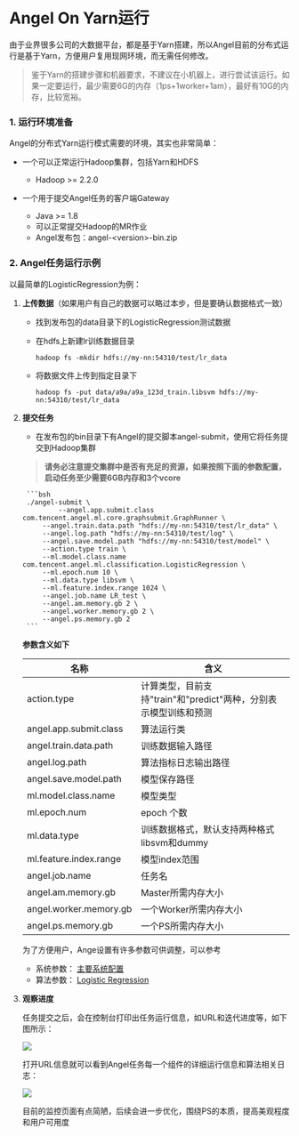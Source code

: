 # Angel On Yarn运行


由于业界很多公司的大数据平台，都是基于Yarn搭建，所以Angel目前的分布式运行是基于Yarn，方便用户复用现网环境，而无需任何修改。

> 鉴于Yarn的搭建步骤和机器要求，不建议在小机器上，进行尝试该运行。如果一定要运行，最少需要6G的内存（1ps+1worker+1am），最好有10G的内存，比较宽裕。

### 1. **运行环境准备**

Angel的分布式Yarn运行模式需要的环境，其实也非常简单：

* 一个可以正常运行Hadoop集群，包括Yarn和HDFS
	* Hadoop >= 2.2.0

* 一个用于提交Angel任务的客户端Gateway
	* Java >= 1.8
	* 可以正常提交Hadoop的MR作业
	* Angel发布包：angel-\<version\>-bin.zip


### 2. **Angel任务运行示例**

以最简单的LogisticRegression为例：

1. **上传数据**（如果用户有自己的数据可以略过本步，但是要确认数据格式一致）

	* 找到发布包的data目录下的LogisticRegression测试数据
	* 在hdfs上新建lr训练数据目录

		```
		hadoop fs -mkdir hdfs://my-nn:54310/test/lr_data
		```
	* 将数据文件上传到指定目录下

		```
		hadoop fs -put data/a9a/a9a_123d_train.libsvm hdfs://my-nn:54310/test/lr_data
		```
2. **提交任务**

	* 在发布包的bin目录下有Angel的提交脚本angel-submit，使用它将任务提交到Hadoop集群

	> **请务必注意提交集群中是否有充足的资源，如果按照下面的参数配置，启动任务至少需要6GB内存和3个vcore**
	
		```bsh
		./angel-submit \
		        --angel.app.submit.class com.tencent.angel.ml.core.graphsubmit.GraphRunner \
			--angel.train.data.path "hdfs://my-nn:54310/test/lr_data" \
			--angel.log.path "hdfs://my-nn:54310/test/log" \
			--angel.save.model.path "hdfs://my-nn:54310/test/model" \
			--action.type train \
			--ml.model.class.name com.tencent.angel.ml.classification.LogisticRegression \
			--ml.epoch.num 10 \
			--ml.data.type libsvm \
			--ml.feature.index.range 1024 \
			--angel.job.name LR_test \
			--angel.am.memory.gb 2 \
			--angel.worker.memory.gb 2 \
			--angel.ps.memory.gb 2
		```

	**参数含义如下**


	| 名称    | 含义  |
	| --- | --- |
	| action.type  | 计算类型，目前支持"train"和"predict"两种，分别表示模型训练和预测    |
	| angel.app.submit.class | 算法运行类|
	| angel.train.data.path | 训练数据输入路径 |
	| angel.log.path | 算法指标日志输出路径 |
	| angel.save.model.path | 模型保存路径 |
	| ml.model.class.name | 模型类型 |
	| ml.epoch.num | epoch 个数 |
	| ml.data.type | 训练数据格式，默认支持两种格式libsvm和dummy |
	| ml.feature.index.range | 模型index范围 |
	| angel.job.name | 任务名|
	| angel.am.memory.gb | Master所需内存大小|
	| angel.worker.memory.gb | 一个Worker所需内存大小|
	| angel.ps.memory.gb | 一个PS所需内存大小|


	为了方便用户，Ange设置有许多参数可供调整，可以参考

	* 系统参数： [主要系统配置](config_details.md)
	* 算法参数： [Logistic Regression](../algo/lr_on_angel.md)

3. **观察进度**


	任务提交之后，会在控制台打印出任务运行信息，如URL和迭代进度等，如下图所示：

	![][1]

	打开URL信息就可以看到Angel任务每一个组件的详细运行信息和算法相关日志：

	![][2]

	目前的监控页面有点简陋，后续会进一步优化，围绕PS的本质，提高美观程度和用户可用度


  [1]: ../img/angel_client_log.png
  [2]: ../img/lr_worker_log.png
